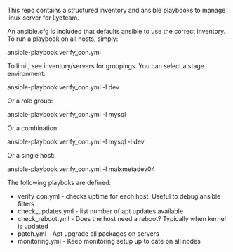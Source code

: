 This repo contains a structured inventory and ansible playbooks to manage linux server for Lydteam.

An ansible.cfg is included that defaults ansible to use the correct inventory. To run a playbook on all hosts, simply:

 ansible-playbook verify_con.yml

To limit, see inventory/servers for groupings. You can select a stage environment:

 ansible-playbook verify_con.yml -l dev

Or a role group:

 ansible-playbook verify_con.yml -l mysql

Or a combination:

 ansible-playbook verify_con.yml -l mysql -l dev

Or a single host:

 ansible-playbook verify_con.yml -l malxmetadev04

The following playboks are defined:

* verify_con.yml - checks uptime for each host. Useful to debug ansible filters
* check_updates.yml - list number of apt updates available
* check_reboot.yml - Does the host need a reboot? Typically when kernel is updated
* patch.yml - Apt upgrade all packages on servers
* monitoring.yml - Keep monitoring setup up to date on all nodes
